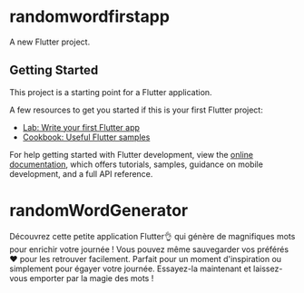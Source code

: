 # randomwordfirstapp

A new Flutter project.

## Getting Started

This project is a starting point for a Flutter application.

A few resources to get you started if this is your first Flutter project:

- [Lab: Write your first Flutter app](https://docs.flutter.dev/get-started/codelab)
- [Cookbook: Useful Flutter samples](https://docs.flutter.dev/cookbook)

For help getting started with Flutter development, view the
[online documentation](https://docs.flutter.dev/), which offers tutorials,
samples, guidance on mobile development, and a full API reference.

# randomWordGenerator

Découvrez cette petite application Flutter👌 qui génère de magnifiques mots pour enrichir votre journée ! Vous pouvez même sauvegarder vos préférés❤ pour les retrouver facilement. Parfait pour un moment d'inspiration ou simplement pour égayer votre journée. Essayez-la maintenant et laissez-vous emporter par la magie des mots !
